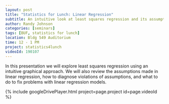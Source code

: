 ```yaml
---
layout: post
title: "Statistics for Lunch: Linear Regression"
subtitle: An intuitive look at least squares regression and its assumptions
author: Randy Johnson
categories: [seminars]
tags: [BUF, statistics for lunch]
location: Bldg 549 Auditorium
time: 12 - 1 PM
project: statistics4lunch
videoId: 190107
---
```


In this presentation we will explore least squares regression using an intuitive graphical approach. We will also review the assumptions made in linear regression, how to diagnose violations of assumptions, and what to do to fix problems with linear regression models.

{% include googleDrivePlayer.html project=page.project id=page.videoId %}
